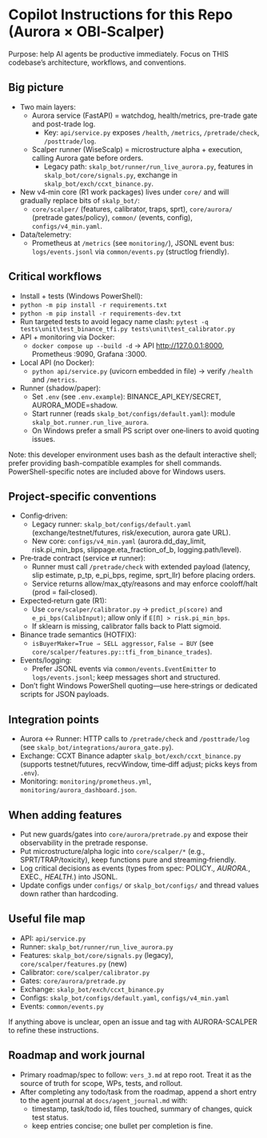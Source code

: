 # Copilot Instructions for this Repo (Aurora × OBI‑Scalper)

Purpose: help AI agents be productive immediately. Focus on THIS codebase’s architecture, workflows, and conventions.

## Big picture
- Two main layers:
  - Aurora service (FastAPI) = watchdog, health/metrics, pre-trade gate and post-trade log.
    - Key: `api/service.py` exposes `/health`, `/metrics`, `/pretrade/check`, `/posttrade/log`.
  - Scalper runner (WiseScalp) = microstructure alpha + execution, calling Aurora gate before orders.
    - Legacy path: `skalp_bot/runner/run_live_aurora.py`, features in `skalp_bot/core/signals.py`, exchange in `skalp_bot/exch/ccxt_binance.py`.
- New v4‑min core (R1 work packages) lives under `core/` and will gradually replace bits of `skalp_bot/`:
  - `core/scalper/` (features, calibrator, traps, sprt), `core/aurora/` (pretrade gates/policy), `common/` (events, config), `configs/v4_min.yaml`.
- Data/telemetry:
  - Prometheus at `/metrics` (see `monitoring/`), JSONL event bus: `logs/events.jsonl` via `common/events.py` (structlog friendly).

## Critical workflows
 - Install + tests (Windows PowerShell):
  - `python -m pip install -r requirements.txt`
  - `python -m pip install -r requirements-dev.txt`
  - Run targeted tests to avoid legacy name clash: `pytest -q tests\unit\test_binance_tfi.py tests\unit\test_calibrator.py`
- API + monitoring via Docker:
  - `docker compose up --build -d` → API http://127.0.0.1:8000, Prometheus :9090, Grafana :3000.
- Local API (no Docker):
  - `python api/service.py` (uvicorn embedded in file) → verify `/health` and `/metrics`.
- Runner (shadow/paper):
  - Set `.env` (see `.env.example`): BINANCE_API_KEY/SECRET, AURORA_MODE=shadow.
  - Start runner (reads `skalp_bot/configs/default.yaml`): module `skalp_bot.runner.run_live_aurora`.
  - On Windows prefer a small PS script over one‑liners to avoid quoting issues.

Note: this developer environment uses bash as the default interactive shell; prefer providing bash-compatible examples for shell commands. PowerShell-specific notes are included above for Windows users.

## Project‑specific conventions
- Config‑driven:
  - Legacy runner: `skalp_bot/configs/default.yaml` (exchange/testnet/futures, risk/execution, aurora gate URL).
  - New core: `configs/v4_min.yaml` (aurora.dd_day_limit, risk.pi_min_bps, slippage.eta_fraction_of_b, logging.path/level).
- Pre‑trade contract (service ⇄ runner):
  - Runner must call `/pretrade/check` with extended payload (latency, slip estimate, p_tp, e_pi_bps, regime, sprt_llr) before placing orders.
  - Service returns allow/max_qty/reasons and may enforce cooloff/halt (prod = fail‑closed).
- Expected‑return gate (R1):
  - Use `core/scalper/calibrator.py` → `predict_p(score)` and `e_pi_bps(CalibInput)`; allow only if `E[Π] > risk.pi_min_bps`.
  - If sklearn is missing, calibrator falls back to Platt sigmoid.
- Binance trade semantics (HOTFIX):
  - `isBuyerMaker=True ⇒ SELL aggressor`, `False ⇒ BUY` (see `core/scalper/features.py::tfi_from_binance_trades`).
- Events/logging:
  - Prefer JSONL events via `common/events.EventEmitter` to `logs/events.jsonl`; keep messages short and structured.
- Don’t fight Windows PowerShell quoting—use here‑strings or dedicated scripts for JSON payloads.

## Integration points
- Aurora <-> Runner: HTTP calls to `/pretrade/check` and `/posttrade/log` (see `skalp_bot/integrations/aurora_gate.py`).
- Exchange: CCXT Binance adapter `skalp_bot/exch/ccxt_binance.py` (supports testnet/futures, recvWindow, time‑diff adjust; picks keys from `.env`).
- Monitoring: `monitoring/prometheus.yml`, `monitoring/aurora_dashboard.json`.

## When adding features
- Put new guards/gates into `core/aurora/pretrade.py` and expose their observability in the pretrade response.
- Put microstructure/alpha logic into `core/scalper/*` (e.g., SPRT/TRAP/toxicity), keep functions pure and streaming‑friendly.
- Log critical decisions as events (types from spec: POLICY.*, AURORA.*, EXEC.*, HEALTH.*) into JSONL.
- Update configs under `configs/` or `skalp_bot/configs/` and thread values down rather than hardcoding.

## Useful file map
- API: `api/service.py`
- Runner: `skalp_bot/runner/run_live_aurora.py`
- Features: `skalp_bot/core/signals.py` (legacy), `core/scalper/features.py` (new)
- Calibrator: `core/scalper/calibrator.py`
- Gates: `core/aurora/pretrade.py`
- Exchange: `skalp_bot/exch/ccxt_binance.py`
- Configs: `skalp_bot/configs/default.yaml`, `configs/v4_min.yaml`
- Events: `common/events.py`

If anything above is unclear, open an issue and tag with AURORA-SCALPER to refine these instructions.

## Roadmap and work journal
- Primary roadmap/spec to follow: `vers_3.md` at repo root. Treat it as the source of truth for scope, WPs, tests, and rollout.
- After completing any todo/task from the roadmap, append a short entry to the agent journal at `docs/agent_journal.md` with:
  - timestamp, task/todo id, files touched, summary of changes, quick test status.
  - keep entries concise; one bullet per completion is fine.